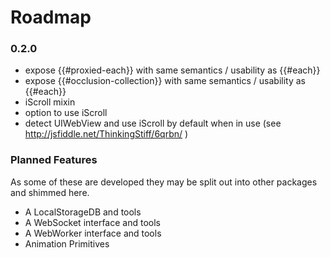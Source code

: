 # Roadmap

### 0.2.0

- expose {{#proxied-each}} with same semantics / usability as {{#each}}
- expose {{#occlusion-collection}} with same semantics / usability as {{#each}}
- iScroll mixin
- option to use iScroll
- detect UIWebView and use iScroll by default when in use (see http://jsfiddle.net/ThinkingStiff/6qrbn/ )

### Planned Features

As some of these are developed they may be split out into other packages and shimmed here.


- A LocalStorageDB and tools
- A WebSocket interface and tools
- A WebWorker interface and tools
- Animation Primitives
